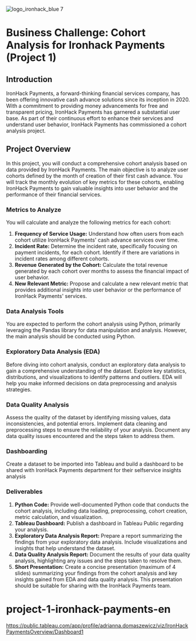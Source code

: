 ![logo_ironhack_blue 7](https://user-images.githubusercontent.com/23629340/40541063-a07a0a8a-601a-11e8-91b5-2f13e4e6b441.png)

# Business Challenge: Cohort Analysis for Ironhack Payments (Project 1)

## Introduction

IronHack Payments, a forward-thinking financial services company, has been offering innovative cash advance solutions since its inception in 2020. With a commitment to providing money advancements for free and transparent pricing, IronHack Payments has garnered a substantial user base. As part of their continuous effort to enhance their services and understand user behavior, IronHack Payments has commissioned a cohort analysis project.

## Project Overview

In this project, you will conduct a comprehensive cohort analysis based on data provided by IronHack Payments. The main objective is to analyze user cohorts defined by the month of creation of their first cash advance. You will track the monthly evolution of key metrics for these cohorts, enabling IronHack Payments to gain valuable insights into user behavior and the performance of their financial services.

### Metrics to Analyze

You will calculate and analyze the following metrics for each cohort:

1. **Frequency of Service Usage:** Understand how often users from each cohort utilize IronHack Payments' cash advance services over time.
2. **Incident Rate:** Determine the incident rate, specifically focusing on payment incidents, for each cohort. Identify if there are variations in incident rates among different cohorts.
3. **Revenue Generated by the Cohort:** Calculate the total revenue generated by each cohort over months to assess the financial impact of user behavior.
4. **New Relevant Metric:** Propose and calculate a new relevant metric that provides additional insights into user behavior or the performance of IronHack Payments' services.

### Data Analysis Tools

You are expected to perform the cohort analysis using Python, primarily leveraging the Pandas library for data manipulation and analysis. However, the main analysis should be conducted using Python.

### Exploratory Data Analysis (EDA)

Before diving into cohort analysis, conduct an exploratory data analysis to gain a comprehensive understanding of the dataset. Explore key statistics, distributions, and visualizations to identify patterns and outliers. EDA will help you make informed decisions on data preprocessing and analysis strategies.

### Data Quality Analysis

Assess the quality of the dataset by identifying missing values, data inconsistencies, and potential errors. Implement data cleaning and preprocessing steps to ensure the reliability of your analysis. Document any data quality issues encountered and the steps taken to address them.

### Dashboarding

Create a dataset to be imported into Tableau and build a dashboard to be shared with IronHack Payments department for their selfservice insights analysis

### Deliverables

1. **Python Code:** Provide well-documented Python code that conducts the cohort analysis, including data loading, preprocessing, cohort creation, metric calculation, and visualization.
2. **Tableau Dashboard:** Publish a dashboard in Tableau Public regarding your analysis.
3. **Exploratory Data Analysis Report:** Prepare a report summarizing the findings from your exploratory data analysis. Include visualizations and insights that help understand the dataset.
4. **Data Quality Analysis Report:** Document the results of your data quality analysis, highlighting any issues and the steps taken to resolve them.
5. **Short Presentation:** Create a concise presentation (maximum of 4 slides) summarizing your findings from the cohort analysis and key insights gained from EDA and data quality analysis. This presentation should be suitable for sharing with the IronHack Payments team.

<!-- ### Additional Information

IronHack Payments is excited to gain insights from this cohort analysis to make data-driven decisions that can enhance their financial services and user experience. Your analysis will play a crucial role in shaping IronHack Payments future strategies.

Feel free to reach out if you have any questions or require further clarification on the project. Once completed, we will schedule a presentation or remote meeting to discuss your findings.

Thank you for taking on this project, and we look forward to your valuable contributions.

Best regards,
IronHack Executive -->
# project-1-ironhack-payments-en

https://public.tableau.com/app/profile/adrianna.domaszewicz/viz/IronHackPaymentsOverview/Dashboard1
